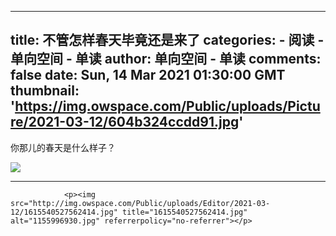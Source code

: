 
---
title: 不管怎样春天毕竟还是来了
categories: 
    - 阅读
    - 单向空间 - 单读
author: 单向空间 - 单读
comments: false
date: Sun, 14 Mar 2021 01:30:00 GMT
thumbnail: 'https://img.owspace.com/Public/uploads/Picture/2021-03-12/604b324ccdd91.jpg'
---

<div>   
<p>你那儿的春天是什么样子？</p><p><img src="https://img.owspace.com/Public/uploads/Picture/2021-03-12/604b324ccdd91.jpg" referrerpolicy="no-referrer"></p><blockquote></blockquote><hr>
                
                <p><img src="http://img.owspace.com/Public/uploads/Editor/2021-03-12/1615540527562414.jpg" title="1615540527562414.jpg" alt="1155996930.jpg" referrerpolicy="no-referrer"></p>                
              
</div>
            